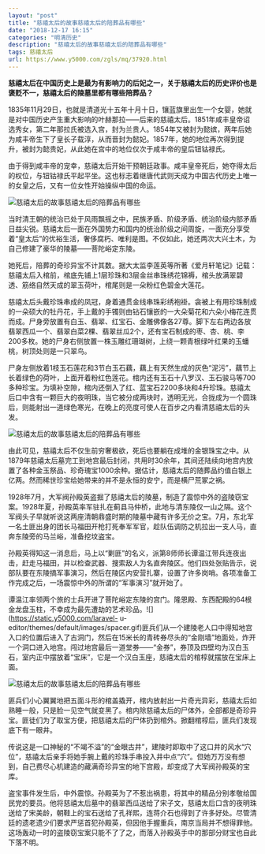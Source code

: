 ```yaml
---
layout: "post"
title: "慈禧太后的故事慈禧太后的陪葬品有哪些"
date: "2018-12-17 16:15"
categories: "明清历史"
description: "慈禧太后的故事慈禧太后的陪葬品有哪些"
tags: 慈禧太后
url: https://www.y5000.com/zgls/mq/37920.html
---
```






**慈禧太后在中国历史上是最为有影响力的后妃之一，关于慈禧太后的历史评价也是褒贬不一，慈禧太后的陵墓里都有哪些陪葬品？**

1835年11月29日，也就是清道光十五年十月十日，镶蓝旗里出生一个女婴，她就是对中国历史产生重大影响的叶赫那拉——后来的慈禧太后。1851年咸丰皇帝诏选秀女，第二年那拉氏被选入宫，封为兰贵人。1854年又被封为懿嫔，两年后她为咸丰帝生下了皇长子载淳，从而晋封为懿妃。1857年，她的地位再次得到提升，被封为懿贵妃，从此她在宫中的地位仅次于咸丰帝的皇后钮钴禄氏。

由于得到咸丰帝的宠幸，慈禧太后开始干预朝廷政事。咸丰皇帝死后，她夺得太后的权位，与钮钴禄氏平起平坐。这也标志着继唐代武则天成为中国古代历史上唯一的女皇之后，又有一位女性开始操纵中国的命运。

![慈禧太后的故事慈禧太后的陪葬品有哪些](https://img.y5000.com/uploads/allimg/181127/a357d925e7f3800a93c817421db24dbd.jpg)

当时清王朝的统治已处于风雨飘摇之中，民族矛盾、阶级矛盾、统治阶级内部矛盾日益尖锐。慈禧太后一面在外国势力和国内的统治阶级之间周旋，一面充分享受着“皇太后”的优裕生活，奢侈腐朽、唯利是图。不仅如此，她还两次大兴土木，为自己修建了豪华的陵墓——菩陀峪定东陵。

她死后，陪葬的奇珍异宝不计其数。据大太监李莲英等所著《爱月轩笔记》记载：慈禧太后入棺前，棺底先铺上1层珍珠和3层金丝串珠绣花锦褥，棺头放满翠碧透、筋络自然天成的翠玉荷叶，棺尾则是一朵粉红色碧金大莲花。

慈禧太后头戴珍珠串成的凤冠，身着通贯金线串珠彩绣袍褂。衾被上有用珍珠制成的一朵硕大的牡丹花，手上戴的手镯则由钻石镶嵌的一大朵菊花和六朵小梅花连贯而成。尸身旁放置有白玉、翡翠、红宝石、金雕佛像各27尊。脚下左右两边各放翡翠西瓜一个、翡翠白菜2棵、翡翠丝瓜2个，还有宝石制成的枣、杏、桃、李200多枚。她的尸身右侧放置一株玉雕红珊瑚树，上绕一颗青根绿叶红果的玉蟠桃，树顶处则是一只翠鸟。

尸身左侧放着1枝玉石莲花和3节白玉石藕，藕上有天然生成的灰色“泥污”，藕节上长着绿色的荷叶，上面开着粉红色莲花。棺内还有玉石十八罗汉、玉石骏马等700多种珍宝。为填补空隙，棺内还倒入了红、蓝宝石2200多块和4升珍珠。慈禧太后口中含有一颗巨大的夜明珠，当它被分成两块时，透明无光，合拢成为一个圆珠后，则能射出一道绿色寒光，在晚上的亮度可使人在百步之内看清慈禧太后的头发。

![慈禧太后的故事慈禧太后的陪葬品有哪些](https://img.y5000.com/uploads/allimg/181127/dec302a5cd9516d7a6962ba53db74806.jpg)

由此可见，慈禧太后不仅生前穷奢极欲，死后也要躺在成堆的金银珠宝之中。从1879年慈禧太后墓完工到地宫最后封闭，共用时30余年，其间还陆续向地宫内放置了各种金玉祭品、珍奇瑰宝1000余种。据估计，慈禧太后的随葬品约值白银上亿两。然而稀世珍宝给她带来的并不是永恒的安宁，而是横尸荒冢之祸。

1928年7月，大军阀孙殿英盗掘了慈禧太后的陵墓，制造了震惊中外的盗陵窃宝案。1928年夏，孙殿英率军驻扎在蓟县马仲桥，此地与清东陵仅一山之隔。这个军阀头子早就听说这两座清朝鼎盛时期的陵墓中藏有许多无价之宝。7月，东北军一名土匪出身的团长马福田开枪打死奉军军官，趁队伍调防之机拉出一支人马，直奔东陵旁的马兰峪，准备挖坟盗宝。

孙殿英得知这一消息后，马上以“剿匪”的名义，派第8师师长谭温江带兵连夜出击，赶走马福田，并以检查武器、搜索敌人为名直奔陵区。他们四处张贴告示，说部队要在东陵搞军事演习，然后在陵区内安营扎寨，设置了许多岗哨。各项准备工作完成之后，一场震惊中外的所谓的“军事演习”就开始了。

谭温江率领两个旅的士兵开进了菩陀峪定东陵的宫门。隆恩殿、东西配殿的64根金龙盘玉柱，不幸成为最先遭劫的艺术珍品。![](https://static.y5000.com/laravel-
u-
editor/themes/default/images/spacer.gif)匪兵们从一个建陵老人口中得知地宫入口的位置后进入了古洞门，然后在15米长的青砖券尽头的“金刚墙”地面处，炸开一个洞口进入地宫。闯过地宫最后一道堂券——“金券”，券顶及四壁均为汉白玉石，室内正中摆放着“宝床”，它是一个汉白玉座，慈禧太后的棺椁就摆放在宝床上面。

![慈禧太后的故事慈禧太后的陪葬品有哪些](https://img.y5000.com/uploads/allimg/181127/119cdeaa2fff8248ddac9bbf48bb78b6.jpg)

匪兵们小心翼翼地把五面斗形的棺盖撬开，棺内放射出一片奇光异彩，慈禧太后如熟睡一般，只是脸一见空气就变黑了。棺内除慈禧太后的尸体外，全部都是奇珍异宝。匪徒们为了取宝方便，把慈禧太后的尸体扔到棺外。掀翻棺椁后，匪兵们发现底下有一眼井。

传说这是一口神秘的“不竭不溢”的“金眼古井”，建陵时即取中了这口井的风水“穴位”，慈禧太后亲手将她手腕上戴的珍珠手串投入井中点“穴”。但她万万没有想到，自己费尽心机建造的藏满奇珍异宝的地下宫殿，却变成了大军阀孙殿英的宝库。

盗宝事件发生后，中外震惊。孙殿英为了不惹出祸患，将其中的精品分别孝敬给国民党的要员。他将慈禧太后墓中的翡翠西瓜送给了宋子文，慈禧太后口含的夜明珠送给了宋美龄，朝鞋上的宝石送给了孔祥熙，连蒋介石也得到了许多好处。尽管清廷的遗老遗少们要求严惩首犯孙殿英，但因他手握重兵，南京当局并不想得罪他。这场轰动一时的盗陵窃宝案只能不了了之，而落入孙殿英手中的那部分财宝也自此下落不明。
